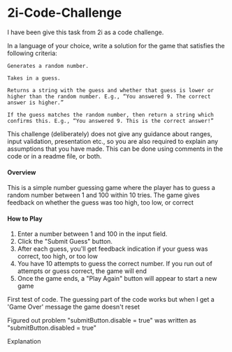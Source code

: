 # 2i-Code-Challenge

I have been give this task from 2i as a code challenge.

In a language of your choice, write a solution for the game that satisfies the following criteria:

    Generates a random number.

    Takes in a guess.

    Returns a string with the guess and whether that guess is lower or higher than the random number. E.g., “You answered 9. The correct answer is higher.”

    If the guess matches the random number, then return a string which confirms this. E.g., “You answered 9. This is the correct answer!”


This challenge (deliberately) does not give any guidance about ranges, input validation, presentation etc., so you are also required to explain any assumptions that you have made. This can be done using comments in the code or in a readme file, or both.

#### Overview

This is a simple number guessing game where the player has to guess a random number between 1 and 100 within 10 tries. The game gives feedback on whether the guess was too high, too low, or correct

#### How to Play
1. Enter a number between 1 and 100 in the input field.
2. Click the "Submit Guess" button.
3. After each guess, you'll get feedback indication if your guess was correct, too high, or too low
4. You have 10 attempts to guess the correct number. If you run out of attempts or guess correct, the game will end
5. Once the game ends, a "Play Again" button will appear to start a new game



First test of code. The guessing part of the code works but when I get a 'Game Over' message the game doesn't reset

Figured out problem "submitButton.disable = true" was written as "submitButton.disabled = true"

Explanation
